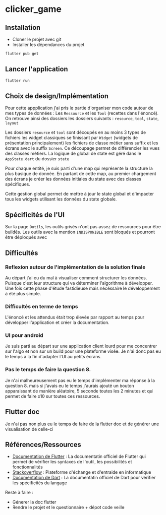 # clicker_game

## Installation

- Cloner le projet avec git
- Installer les dépendances du projet

```bash
flutter pub get
```

## Lancer l'application

```bash
flutter run
```

## Choix de design/Implémentation

Pour cette appplication j'ai pris le partie d'organiser mon code autour de mes types de données : Les `Ressource` et les `Tool` (recettes dans l'énoncé). On retrouve ainsi des dossiers les dossiers suivants : `resource`, `tool`, `state`, `layout`

Les dossiers `resource` et `tool` sont découpés en au moins 3 types de fichiers les widget classiques se finissant par `Widget` (widgets de présentation principalement) les fichiers de classe métier sans suffix et les écrans avec le suffix `Screen`. Ce découpage permet de différencier les vues des classes métiers. La logique de global de state est géré dans le `AppState.dart` du dossier `state`

Pour chaque entité, je suis parti d'une map qui représente la structure la plus basique de donnée. En partant de cette map, au premier chargement des écrans je créer les données initiales du state avec des classes spécifiques.

Cette gestion global permet de mettre à jour le state global et d'impacter tous les widgets utilisant les données du state globale.

## Spécificités de l'UI

Sur la page `Outils`, les outils grisés n'ont pas assez de ressources pour être buildés. 
Les outils avec la mention `INDISPONIBLE` sont bloqués et pourront être déploqués avec 

## Difficultés 

### Reflexion autour de l'implémentation de la solution finale

Au départ j'ai eu du mal à visualiser comment structurer les données. Puisque c'est leur structure qui va déterminer l'algorithme à développer. Une fois cette phase d'étude fastidieuse mais nécéssaire le développement à été plus simple.  

### Difficultés en terme de temps

L'énoncé et les attendus était trop élevée par rapport au temps pour développer l'application et créer la documentation.

### UI pour android

Je suis parti au départ sur une application client lourd pour me concentrer sur l'algo et non sur un build pour une plateforme visée. Je n'ai donc pas eu le temps à la fin d'adapter l'UI au petits écrans.

### Pas le temps de faire la question 8.

Je n'ai malheureusement pas eu le temps d'implémenter ma réponse à la question 8. mais si j'avais eu le temps j'aurais ajouté un bouton apparaissant de manière aléatoire, 5 seconde toutes les 2 minutes et qui permet de faire x10 sur toutes ces ressources.

## Flutter doc

Je n'ai pas non plus eu le temps de faire de la flutter doc et de générer une visualisation de celle-ci

## Références/Ressources

- [Documentation de Flutter](https://docs.flutter.dev/) : La documentatin officiel de Flutter qui permet de vérifier les syntaxes de l'outil, les possibilités et fonctionnalités
- [Stackoverflow](https://stackoverflow.com/) : Plateforme d'échange et d'entraide en informatique
- [Documentation de Dart](https://dart.dev/guides) : La documentatin officiel de Dart pour vérifier les spécificités du langage


Reste à faire : 

- Génerer la doc flutter
- Rendre le projet et le questionnaire + dépot code veille
